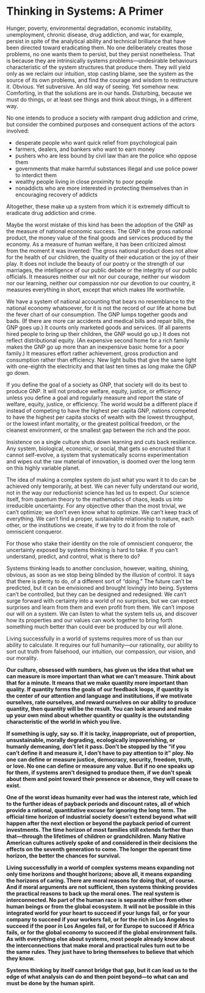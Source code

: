 Thinking in Systems: A Primer
=============================
Hunger, poverty, environmental degradation, economic instability, unemployment, chronic disease, drug addiction, and war, for example, persist in spite of the analytical ability and technical brilliance that have been directed toward eradicating them. No one deliberately creates those problems, no one wants them to persist, but they persist nonetheless. That is because they are intrinsically systems problems—undesirable behaviours characteristic of the system structures that produce them. They will yield only as we reclaim our intuition, stop casting blame, see the system as the source of its own problems, and find the courage and wisdom to restructure it. Obvious. Yet subversive. An old way of seeing. Yet somehow new. Comforting, in that the solutions are in our hands. Disturbing, because we must do things, or at least see things and think about things, in a different way.


No one intends to produce a society with rampant drug addiction and crime, but consider the combined purposes and consequent actions of the actors involved:


* desperate people who want quick relief from psychological pain
* farmers, dealers, and bankers who want to earn money
* pushers who are less bound by civil law than are the police who oppose them
* governments that make harmful substances illegal and use police power to interdict them
* wealthy people living in close proximity to poor people
* nonaddicts who are more interested in protecting themselves than in encouraging recovery of addicts


Altogether, these make up a system from which it is extremely difficult to eradicate drug addiction and crime.


Maybe the worst mistake of this kind has been the adoption of the GNP as the measure of national economic success. The GNP is the gross national product, the money value of the final goods and services produced by the economy. As a measure of human welfare, it has been criticized almost from the moment it was invented: The gross national product does not allow for the health of our children, the quality of their education or the joy of their play. It does not include the beauty of our poetry or the strength of our marriages, the intelligence of our public debate or the integrity of our public officials. It measures neither our wit nor our courage, neither our wisdom nor our learning, neither our compassion nor our devotion to our country, it measures everything in short, except that which makes life worthwhile.


We have a system of national accounting that bears no resemblance to the national economy whatsoever, for it is not the record of our life at home but the fever chart of our consumption. The GNP lumps together goods and bads. (If there are more car accidents and medical bills and repair bills, the GNP goes up.) It counts only marketed goods and services. (If all parents hired people to bring up their children, the GNP would go up.) It does not reflect distributional equity. (An expensive second home for a rich family makes the GNP go up more than an inexpensive basic home for a poor family.) It measures effort rather achievement, gross production and consumption rather than efficiency. New light bulbs that give the same light with one-eighth the electricity and that last ten times as long make the GNP go down.


If you define the goal of a society as GNP, that society will do its best to produce GNP. It will not produce welfare, equity, justice, or efficiency unless you define a goal and regularly measure and report the state of welfare, equity, justice, or efficiency. The world would be a different place if instead of competing to have the highest per capita GNP, nations competed to have the highest per capita stocks of wealth with the lowest throughput, or the lowest infant mortality, or the greatest political freedom, or the cleanest environment, or the smallest gap between the rich and the poor.


Insistence on a single culture shuts down learning and cuts back resilience. Any system, biological, economic, or social, that gets so encrusted that it cannot self-evolve, a system that systematically scorns experimentation and wipes out the raw material of innovation, is doomed over the long term on this highly variable planet.


The idea of making a complex system do just what you want it to do can be achieved only temporarily, at best. We can never fully understand our world, not in the way our reductionist science has led us to expect. Our science itself, from quantum theory to the mathematics of chaos, leads us into irreducible uncertainty. For any objective other than the most trivial, we can’t optimize; we don’t even know what to optimize. We can’t keep track of everything. We can’t find a proper, sustainable relationship to nature, each other, or the institutions we create, if we try to do it from the role of omniscient conqueror.


For those who stake their identity on the role of omniscient conqueror, the uncertainty exposed by systems thinking is hard to take. If you can’t understand, predict, and control, what is there to do?


Systems thinking leads to another conclusion, however, waiting, shining, obvious, as soon as we stop being blinded by the illusion of control. It says that there is plenty to do, of a different sort of “doing.” The future can’t be predicted, but it can be envisioned and brought lovingly into being. Systems can’t be controlled, but they can be designed and redesigned. We can’t surge forward with certainty into a world of no surprises, but we can expect surprises and learn from them and even profit from them. We can’t impose our will on a system. We can listen to what the system tells us, and discover how its properties and our values can work together to bring forth something much better than could ever be produced by our will alone.


Living successfully in a world of systems requires more of us than our ability to calculate. It requires our full humanity—our rationality, our ability to sort out truth from falsehood, our intuition, our compassion, our vision, and our morality.


**Our culture, obsessed with numbers, has given us the idea that what we can measure is more important than what we can’t measure. Think about that for a minute. It means that we make quantity more important than quality. If quantity forms the goals of our feedback loops, if quantity is the center of our attention and language and institutions, if we motivate ourselves, rate ourselves, and reward ourselves on our ability to produce quantity, then quantity will be the result. You can look around and make up your own mind about whether quantity or quality is the outstanding characteristic of the world in which you live.**


**If something is ugly, say so. If it is tacky, inappropriate, out of proportion, unsustainable, morally degrading, ecologically impoverishing, or humanly demeaning, don’t let it pass. Don’t be stopped by the “if you can’t define it and measure it, I don’t have to pay attention to it” ploy. No one can define or measure justice, democracy, security, freedom, truth, or love. No one can define or measure any value. But if no one speaks up for them, if systems aren’t designed to produce them, if we don’t speak about them and point toward their presence or absence, they will cease to exist.**


**One of the worst ideas humanity ever had was the interest rate, which led to the further ideas of payback periods and discount rates, all of which provide a rational, quantitative excuse for ignoring the long term. The official time horizon of industrial society doesn’t extend beyond what will happen after the next election or beyond the payback period of current investments. The time horizon of most families still extends farther than that—through the lifetimes of children or grandchildren. Many Native American cultures actively spoke of and considered in their decisions the effects on the seventh generation to come. The longer the operant time horizon, the better the chances for survival.**


**Living successfully in a world of complex systems means expanding not only time horizons and thought horizons; above all, it means expanding the horizons of caring. There are moral reasons for doing that, of course. And if moral arguments are not sufficient, then systems thinking provides the practical reasons to back up the moral ones. The real system is interconnected. No part of the human race is separate either from other human beings or from the global ecosystem. It will not be possible in this integrated world for your heart to succeed if your lungs fail, or for your company to succeed if your workers fail, or for the rich in Los Angeles to succeed if the poor in Los Angeles fail, or for Europe to succeed if Africa fails, or for the global economy to succeed if the global environment fails. As with everything else about systems, most people already know about the interconnections that make moral and practical rules turn out to be the same rules. They just have to bring themselves to believe that which they know.**


**Systems thinking by itself cannot bridge that gap, but it can lead us to the edge of what analysis can do and then point beyond—to what can and must be done by the human spirit.**

